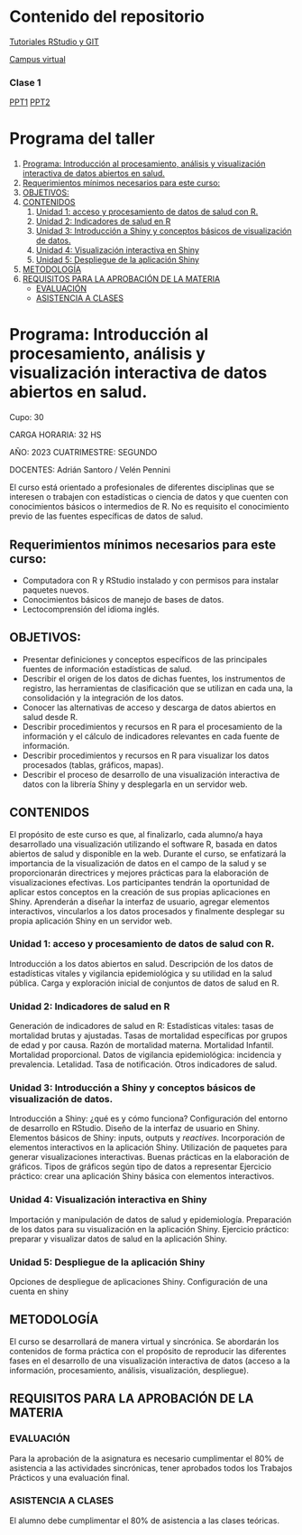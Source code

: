 # Contenido del repositorio 

[Tutoriales RStudio y GIT](https://agsantoro.github.io/untref2023/RMD/RMD02Tutorial/Tutorial1.html)

[Campus virtual](https://presenciales.untref.edu.ar/acceso.cgi)

<!---
[Documento para procesar poblaciones](https://agsantoro.github.io/untref2023/RMD/RMD01_Poblacion/01_ProyeccionesDePoblacion.html)
 -->
### Clase 1
[PPT1](https://agsantoro.github.io/untref2023/PPT/ppt1.html)
[PPT2](https://agsantoro.github.io/untref2023/PPT/ppt2.html)

<!-- Índice -->
# Programa del taller

1. [Programa: Introducción al procesamiento, análisis y visualización interactiva de datos abiertos en salud.](#programa-introducción-al-procesamiento-análisis-y-visualización-interactiva-de-datos-abiertos-en-salud)
2. [Requerimientos mínimos necesarios para este curso:](https://github.com/agsantoro/untref2023/blob/main/README.md#requerimientos-m%C3%ADnimos-necesarios-para-este-curso)
3. [OBJETIVOS:](#objetivos)
4. [CONTENIDOS](#contenidos)
    1. [Unidad 1: acceso y procesamiento de datos de salud con R.](#unidad-1-acceso-y-procesamiento-de-datos-de-salud-con-r)
    2. [Unidad 2: Indicadores de salud en R](#unidad-2-indicadores-de-salud-en-r)
    3. [Unidad 3: Introducción a Shiny y conceptos básicos de visualización de datos.](#unidad-3-introducción-a-shiny-y-conceptos-básicos-de-visualización-de-datos)
    4. [Unidad 4: Visualización interactiva en Shiny](#unidad-4-visualización-interactiva-en-shiny)
    5. [Unidad 5: Despliegue de la aplicación Shiny](#unidad-5-despliegue-de-la-aplicación-shiny)
5. [METODOLOGÍA](#metodología)
6. [REQUISITOS PARA LA APROBACIÓN DE LA MATERIA](#requisitos-para-la-aprobación-de-la-materia)
    - [EVALUACIÓN](#evaluación)
    - [ASISTENCIA A CLASES](#asistencia-a-clases)

<!-- Contenido -->
# Programa: Introducción al procesamiento, análisis y visualización interactiva de datos abiertos en salud.

Cupo: 30

CARGA HORARIA: 32 HS

AÑO: 2023 CUATRIMESTRE: SEGUNDO

DOCENTES: Adrián Santoro / Velén Pennini

El curso está orientado a profesionales de diferentes disciplinas que se interesen o trabajen con estadísticas o ciencia de datos y que cuenten con conocimientos básicos o intermedios de R. No es requisito el conocimiento previo de las fuentes específicas de datos de salud.

## Requerimientos mínimos necesarios para este curso: 

- Computadora con R y RStudio instalado y con permisos para instalar paquetes nuevos.
- Conocimientos básicos de manejo de bases de datos.
- Lectocomprensión del idioma inglés.

## OBJETIVOS:

- Presentar definiciones y conceptos específicos de las principales fuentes de información estadísticas de salud.
- Describir el origen de los datos de dichas fuentes, los instrumentos de registro, las herramientas de clasificación que se utilizan en cada una, la consolidación y la integración de los datos.
- Conocer las alternativas de acceso y descarga de datos abiertos en salud desde R.
- Describir procedimientos y recursos en R para el procesamiento de la información y el cálculo de indicadores relevantes en cada fuente de información.
- Describir procedimientos y recursos en R para visualizar los datos procesados (tablas, gráficos, mapas).
- Describir el proceso de desarrollo de una visualización interactiva de datos con la librería Shiny y desplegarla en un servidor web.

## CONTENIDOS 

El propósito de este curso es que, al finalizarlo, cada alumno/a haya desarrollado una visualización utilizando el software R, basada en datos abiertos de salud y disponible en la web. Durante el curso, se enfatizará la importancia de la visualización de datos en el campo de la salud y se proporcionarán directrices y mejores prácticas para la elaboración de visualizaciones efectivas. Los participantes tendrán la oportunidad de aplicar estos conceptos en la creación de sus propias aplicaciones en Shiny. Aprenderán a diseñar la interfaz de usuario, agregar elementos interactivos, vincularlos a los datos procesados y finalmente desplegar su propia aplicación Shiny en un servidor web.

### Unidad 1: acceso y procesamiento de datos de salud con R. 

Introducción a los datos abiertos en salud. Descripción de los datos de estadísticas vitales y vigilancia epidemiológica y su utilidad en la salud pública. Carga y exploración inicial de conjuntos de datos de salud en R.

### Unidad 2: Indicadores de salud en R 

Generación de indicadores de salud en R: Estadísticas vitales: tasas de mortalidad brutas y ajustadas. Tasas de mortalidad específicas por grupos de edad y por causa. Razón de mortalidad materna. Mortalidad Infantil. Mortalidad proporcional. Datos de vigilancia epidemiológica: incidencia y prevalencia. Letalidad. Tasa de notificación. Otros indicadores de salud.

### Unidad 3: Introducción a Shiny y conceptos básicos de visualización de datos. 

Introducción a Shiny: ¿qué es y cómo funciona? Configuración del entorno de desarrollo en RStudio. Diseño de la interfaz de usuario en Shiny. Elementos básicos de Shiny: inputs, outputs y _reactives_. Incorporación de elementos interactivos en la aplicación Shiny. Utilización de paquetes para generar visualizaciones interactivas.  Buenas prácticas en la elaboración de gráficos. Tipos de gráficos según tipo de datos a representar  Ejercicio práctico: crear una aplicación Shiny básica con elementos interactivos.

### Unidad 4: Visualización interactiva en Shiny 

Importación y manipulación de datos de salud y epidemiología. Preparación de los datos para su visualización en la aplicación Shiny. Ejercicio práctico: preparar y visualizar datos de salud en la aplicación Shiny.

### Unidad 5: Despliegue de la aplicación Shiny 

Opciones de despliegue de aplicaciones Shiny. Configuración de una cuenta en shiny

## METODOLOGÍA
El curso se desarrollará de manera virtual y sincrónica. Se abordarán los contenidos de forma práctica con el propósito de reproducir las diferentes fases en el desarrollo de una visualización interactiva de datos (acceso a la información, procesamiento, análisis, visualización, despliegue).

## REQUISITOS PARA LA APROBACIÓN DE LA MATERIA
### EVALUACIÓN
Para la aprobación de la asignatura es necesario cumplimentar el 80% de asistencia a las actividades sincrónicas, tener aprobados todos los Trabajos Prácticos y una evaluación final.
### ASISTENCIA A CLASES
El alumno debe cumplimentar el 80% de asistencia a las clases teóricas.
